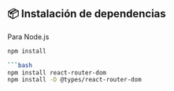 ## 📦 Instalación de dependencias

Para Node.js

```bash
npm install

```bash
npm install react-router-dom
npm install -D @types/react-router-dom

